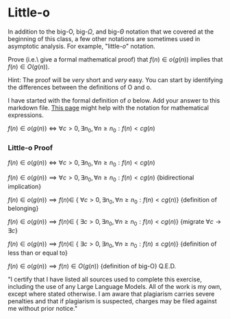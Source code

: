 # Little-o

In addition to the big-O, big-$\Omega$, and big-$\Theta$ notation that
we covered at the beginning of this class, a few other notations are sometimes
used in asymptotic analysis.  For example, "little-$o$" notation.

Prove (i.e.\ give a formal mathematical proof) that $f(n)\in o(g(n))$ implies
that $f(n)\in O(g(n))$.

Hint: The proof will be *very* short and *very* easy. You can start by
identifying the differences between the definitions of O and o.

I have started with the formal definition of $o$ below. Add your answer to this
markdown file. [This
page](https://docs.github.com/en/get-started/writing-on-github/working-with-advanced-formatting/writing-mathematical-expressions)
might help with the notation for mathematical expressions.

$f(n)\in o(g(n)) \iff \forall c>0, \exists n_0, \forall n\ge n_0: f(n) < c g(n)$

### Little-o Proof

$f(n)\in o(g(n)) \iff  \forall c>0, \exists n_0, \forall n\ge n_0: f(n) < c g(n)$

$f(n)\in o(g(n)) \implies  \forall c>0, \exists n_0, \forall n\ge n_0: f(n) < c g(n)$ {bidirectional implication}

$f(n)\in o(g(n)) \implies f(n)\in$ { $\forall c>0, \exists n_0, \forall n\ge n_0: f(n) < c g(n)$} {definition of belonging}

$f(n)\in o(g(n)) \implies f(n)\in$ { $\exists c>0, \exists n_0, \forall n\ge n_0: f(n) < c g(n)$} {migrate $\forall c → \exists c$}

$f(n)\in o(g(n)) \implies f(n)\in$ { $\exists c>0, \exists n_0, \forall n\ge n_0: f(n) \le c g(n)$} {definition of less than or equal to}

$f(n)\in o(g(n)) \implies f(n)\in O(g(n))$ {definition of big-O} Q.E.D.


"I certify that I have listed all sources used to complete this exercise,
including the use of any Large Language Models. All of the work is my own, except
where stated otherwise. I am aware that plagiarism carries severe penalties and
that if plagiarism is suspected, charges may be filed against me without prior
notice."